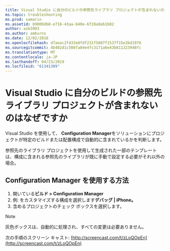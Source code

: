 ```yaml
---
title: Visual Studio に自分のビルドの参照先ライブラリ プロジェクトが含まれないのはなぜですか
ms.topic: troubleshooting
ms.prod: xamarin
ms.assetid: b9009db8-e716-43aa-b40e-6f28a8eb1b82
author: asb3993
ms.author: amburns
ms.date: 12/02/2016
ms.openlocfilehash: d7aeac2f433e8fdf231f5887f1537f15e2bd1976
ms.sourcegitcommit: 4b402d1c508fa84e4fc3171a6e43b811323948fc
ms.translationtype: MT
ms.contentlocale: ja-JP
ms.lasthandoff: 04/23/2019
ms.locfileid: "61341309"
---
```

# <a name="why-doesnt-visual-studio-include-my-referenced-library-project-in-my-build"></a>Visual Studio に自分のビルドの参照先ライブラリ プロジェクトが含まれないのはなぜですか

Visual Studio を使用して、 **Configuration Manager**をソリューションにプロジェクトが特定のビルドまたは配置構成で自動的に含まれているかを判断します。

参照先のライブラリ プロジェクトを使用して生成された一部のテンプレートは、構成に含まれる参照先のライブラリが既に手動で設定する必要がそれ以外の場合。

## <a name="how-to-use-the-configuration-manager"></a>Configuration Manager を使用する方法

1. 開いている**ビルド > Configuration Manager**
2. 例: をカスタマイズする構成を選択します**デバッグ | iPhone。**
3. 含めるプロジェクトのチェック ボックスを選択します。

> [!NOTE]
> 灰色ボックスは、自動的に処理され、すべての変更は必要ありません。

次の手順のスクリーン キャスト: [http://screencast.com/t/zLoQOpEn](http://screencast.com/t/zLoQOpEn)
